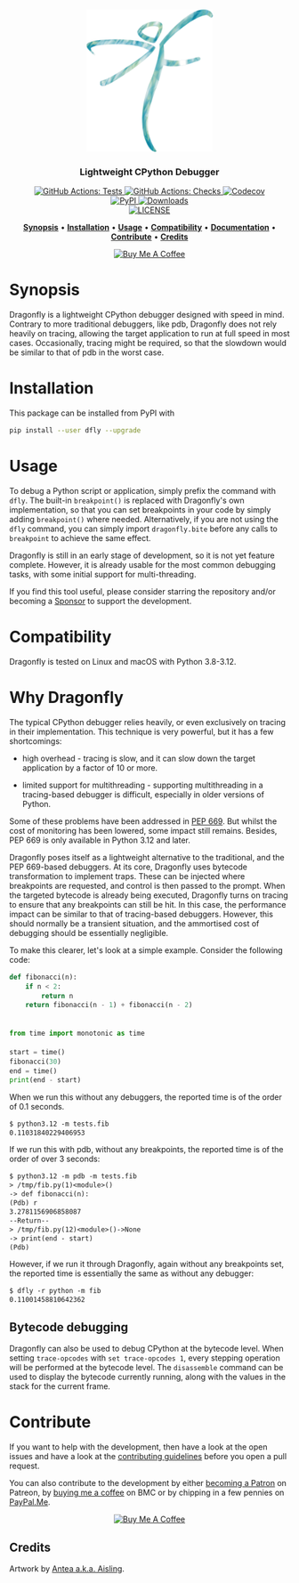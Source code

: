 <p align="center">
  <br/>
  <img src="art/logo.png"
       alt="Dragonfly logo"
       height="256px" />
  <br/>
</p>

<h3 align="center">Lightweight CPython Debugger</h3>

<p align="center">
  <a href="https://github.com/P403n1x87/dragonfly/actions?workflow=Tests">
    <img src="https://github.com/P403n1x87/dragonfly/workflows/Tests/badge.svg"
         alt="GitHub Actions: Tests">
  </a>
  <a href="https://github.com/P403n1x87/dragonfly/actions?workflow=Checks">
    <img src="https://github.com/P403n1x87/dragonfly/workflows/Checks/badge.svg"
         alt="GitHub Actions: Checks">
  </a>  <a href="https://codecov.io/gh/P403n1x87/dragonfly">
    <img src="https://codecov.io/gh/P403n1x87/dragonfly/branch/main/graph/badge.svg"
         alt="Codecov">
  </a>
  <br/>
  <a href="https://pypi.org/project/dfly/">
    <img src="https://img.shields.io/pypi/v/dfly.svg"
         alt="PyPI">
  </a>
  <a href="https://pepy.tech/project/dfly">
    <img src="https://static.pepy.tech/personalized-badge/dfly?period=total&units=international_system&left_color=grey&right_color=blue&left_text=downloads"
         alt="Downloads" />
  <a/>
  <br/>
  <a href="https://github.com/P403n1x87/dragonfly/blob/main/LICENSE.md">
    <img src="https://img.shields.io/badge/license-GPLv3-ff69b4.svg"
         alt="LICENSE">
  </a>
</p>

<p align="center">
  <a href="#synopsis"><b>Synopsis</b></a>&nbsp;&bull;
  <a href="#installation"><b>Installation</b></a>&nbsp;&bull;
  <a href="#usage"><b>Usage</b></a>&nbsp;&bull;
  <a href="#compatibility"><b>Compatibility</b></a>&nbsp;&bull;
  <a href="#documentation"><b>Documentation</b></a>&nbsp;&bull;
  <a href="#contribute"><b>Contribute</b></a>&nbsp;&bull;
  <a href="#credits"><b>Credits</b></a>
</p>

<p align="center">
  <a href="https://www.buymeacoffee.com/Q9C1Hnm28" target="_blank">
    <img src="https://www.buymeacoffee.com/assets/img/custom_images/orange_img.png" alt="Buy Me A Coffee" />
  </a>
</p>


# Synopsis

Dragonfly is a lightweight CPython debugger designed with speed in mind.
Contrary to more traditional debuggers, like pdb, Dragonfly does not rely
heavily on tracing, allowing the target application to run at full speed in most
cases. Occasionally, tracing might be required, so that the slowdown would be
similar to that of pdb in the worst case.


# Installation

This package can be installed from PyPI with

~~~ bash
pip install --user dfly --upgrade
~~~


# Usage

To debug a Python script or application, simply prefix the command with `dfly`.
The built-in `breakpoint()` is replaced with Dragonfly's own implementation, so
that you can set breakpoints in your code by simply adding `breakpoint()` where
needed. Alternatively, if you are not using the `dfly` command, you can simply
import `dragonfly.bite` before any calls to `breakpoint` to achieve the same
effect.

Dragonfly is still in an early stage of development, so it is not yet feature
complete. However, it is already usable for the most common debugging tasks,
with some initial support for multi-threading.

If you find this tool useful, please consider starring the repository and/or
becoming a [Sponsor][sponsor] to support the development.


# Compatibility

Dragonfly is tested on Linux and macOS with Python 3.8-3.12.


# Why Dragonfly

The typical CPython debugger relies heavily, or even exclusively on tracing in
their implementation. This technique is very powerful, but it has a few
shortcomings:

- high overhead - tracing is slow, and it can slow down the target application
  by a factor of 10 or more.

- limited support for multithreading - supporting multithreading in a
  tracing-based debugger is difficult, especially in older versions of Python.

Some of these problems have been addressed in [PEP 669][pep-0669]. But whilst
the cost of monitoring has been lowered, some impact still remains. Besides,
PEP 669 is only available in Python 3.12 and later.

Dragonfly poses itself as a lightweight alternative to the traditional, and the
PEP 669-based debuggers. At its core, Dragonfly uses bytecode transformation to
implement traps. These can be injected where breakpoints are requested, and
control is then passed to the prompt. When the targeted bytecode is already
being executed, Dragonfly turns on tracing to ensure that any breakpoints can
still be hit. In this case, the performance impact can be similar to that of
tracing-based debuggers. However, this should normally be a transient situation,
and the ammortised cost of debugging should be essentially negligible.

To make this clearer, let's look at a simple example. Consider the following
code:

```python
def fibonacci(n):
    if n < 2:
        return n
    return fibonacci(n - 1) + fibonacci(n - 2)


from time import monotonic as time

start = time()
fibonacci(30)
end = time()
print(end - start)
```

When we run this without any debuggers, the reported time is of the order of
0.1 seconds.

```console
$ python3.12 -m tests.fib
0.11031840229406953
```

If we run this with pdb, without any breakpoints, the reported time is of the
order of over 3 seconds:

```console
$ python3.12 -m pdb -m tests.fib
> /tmp/fib.py(1)<module>()
-> def fibonacci(n):
(Pdb) r
3.2781156906858087
--Return--
> /tmp/fib.py(12)<module>()->None
-> print(end - start)
(Pdb) 
```

However, if we run it through Dragonfly, again without any breakpoints set, the
reported time is essentially the same as without any debugger:

```console
$ dfly -r python -m fib         
0.11001458810642362
```

## Bytecode debugging

Dragonfly can also be used to debug CPython at the bytecode level. When setting
`trace-opcodes` with `set trace-opcodes 1`, every stepping operation will be
performed at the bytecode level. The `disassemble` command can be used to
display the bytecode currently running, along with the values in the stack for
the current frame.


# Contribute

If you want to help with the development, then have a look at the open issues
and have a look at the [contributing guidelines](CONTRIBUTING.md) before you
open a pull request.

You can also contribute to the development by either [becoming a
Patron](https://www.patreon.com/bePatron?u=19221563) on Patreon, by [buying me a
coffee](https://www.buymeacoffee.com/Q9C1Hnm28) on BMC or by chipping in a few
pennies on [PayPal.Me](https://www.paypal.me/gtornetta/1).

<p align="center">
  <a href="https://www.buymeacoffee.com/Q9C1Hnm28" target="_blank">
    <img src="https://www.buymeacoffee.com/assets/img/custom_images/orange_img.png"
         alt="Buy Me A Coffee" />
  </a>
</p>


## Credits

Artwork by [Antea a.k.a. Aisling][aisling].


[aisling]: https://linktr.ee/ladyofshalott
[pep-0669]: https://peps.python.org/pep-0669/
[sponsor]: https://www.github.com/sponsors/P403n1x87
